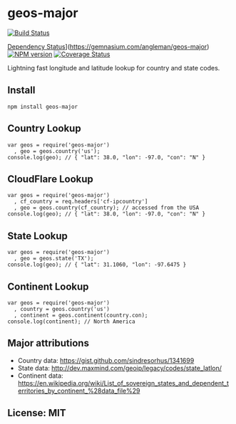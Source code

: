# geos-major

[![Build Status](https://travis-ci.org/angleman/geos-major.png)](https://travis-ci.org/[angleman/geos-major)

[Dependency Status](https://gemnasium.com/angleman/geos-major.png)](https://gemnasium.com/angleman/geos-major) [![NPM version](https://badge.fury.io/js/geos-major.png)](http://badge.fury.io/js/geos-major) [![Coverage Status](https://coveralls.io/repos/angleman/geos-major.png)](https://coveralls.io/r/angleman/geos-major)

Lightning fast longitude and latitude lookup for country and state codes.

## Install

```
npm install geos-major
```

## Country Lookup

```
var geos = require('geos-major')
  , geo = geos.country('us');
console.log(geo); // { "lat": 38.0, "lon": -97.0, "con": "N" }

```

## CloudFlare Lookup
```
var geos = require('geos-major')
  , cf_country = req.headers['cf-ipcountry']
  , geo = geos.country(cf_country); // accessed from the USA
console.log(geo); // { "lat": 38.0, "lon": -97.0, "con": "N" }
```

## State Lookup
```
var geos = require('geos-major')
  , geo = geos.state('TX');
console.log(geo); // { "lat": 31.1060, "lon": -97.6475 }
```

## Continent Lookup
```
var geos = require('geos-major')
  , country = geos.country('us')
  , continent = geos.continent(country.con);
console.log(continent); // North America
```

## Major attributions
* Country data: https://gist.github.com/sindresorhus/1341699
* State data: http://dev.maxmind.com/geoip/legacy/codes/state_latlon/
* Continent data: https://en.wikipedia.org/wiki/List_of_sovereign_states_and_dependent_territories_by_continent_%28data_file%29

## License: MIT
